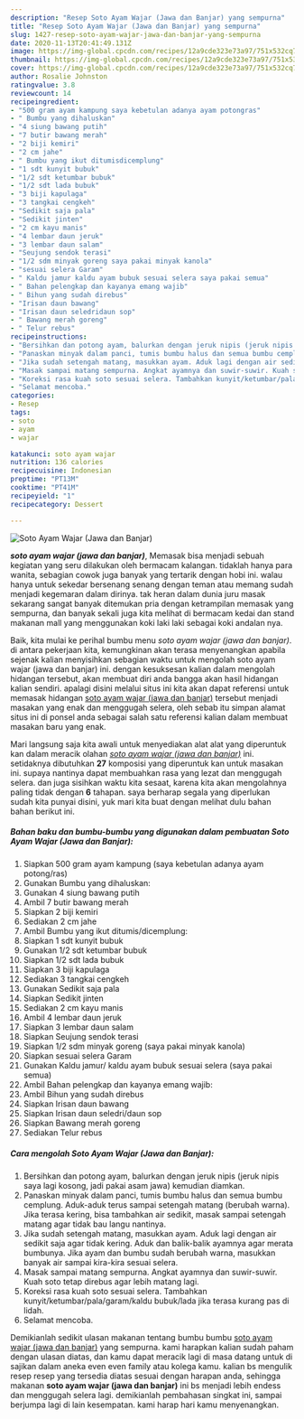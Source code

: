 ```yaml
---
description: "Resep Soto Ayam Wajar (Jawa dan Banjar) yang sempurna"
title: "Resep Soto Ayam Wajar (Jawa dan Banjar) yang sempurna"
slug: 1427-resep-soto-ayam-wajar-jawa-dan-banjar-yang-sempurna
date: 2020-11-13T20:41:49.131Z
image: https://img-global.cpcdn.com/recipes/12a9cde323e73a97/751x532cq70/soto-ayam-wajar-jawa-dan-banjar-foto-resep-utama.jpg
thumbnail: https://img-global.cpcdn.com/recipes/12a9cde323e73a97/751x532cq70/soto-ayam-wajar-jawa-dan-banjar-foto-resep-utama.jpg
cover: https://img-global.cpcdn.com/recipes/12a9cde323e73a97/751x532cq70/soto-ayam-wajar-jawa-dan-banjar-foto-resep-utama.jpg
author: Rosalie Johnston
ratingvalue: 3.8
reviewcount: 14
recipeingredient:
- "500 gram ayam kampung saya kebetulan adanya ayam potongras"
- " Bumbu yang dihaluskan"
- "4 siung bawang putih"
- "7 butir bawang merah"
- "2 biji kemiri"
- "2 cm jahe"
- " Bumbu yang ikut ditumisdicemplung"
- "1 sdt kunyit bubuk"
- "1/2 sdt ketumbar bubuk"
- "1/2 sdt lada bubuk"
- "3 biji kapulaga"
- "3 tangkai cengkeh"
- "Sedikit saja pala"
- "Sedikit jinten"
- "2 cm kayu manis"
- "4 lembar daun jeruk"
- "3 lembar daun salam"
- "Seujung sendok terasi"
- "1/2 sdm minyak goreng saya pakai minyak kanola"
- "sesuai selera Garam"
- " Kaldu jamur kaldu ayam bubuk sesuai selera saya pakai semua"
- " Bahan pelengkap dan kayanya emang wajib"
- " Bihun yang sudah direbus"
- "Irisan daun bawang"
- "Irisan daun seledridaun sop"
- " Bawang merah goreng"
- " Telur rebus"
recipeinstructions:
- "Bersihkan dan potong ayam, balurkan dengan jeruk nipis (jeruk nipis saya lagi kosong, jadi pakai asam jawa) kemudian diamkan."
- "Panaskan minyak dalam panci, tumis bumbu halus dan semua bumbu cemplung. Aduk-aduk terus sampai setengah matang (berubah warna). Jika terasa kering, bisa tambahkan air sedikit, masak sampai setengah matang agar tidak bau langu nantinya."
- "Jika sudah setengah matang, masukkan ayam. Aduk lagi dengan air sedikit saja agar tidak kering. Aduk dan balik-balik ayamnya agar merata bumbunya. Jika ayam dan bumbu sudah berubah warna, masukkan banyak air sampai kira-kira sesuai selera."
- "Masak sampai matang sempurna. Angkat ayamnya dan suwir-suwir. Kuah soto tetap direbus agar lebih matang lagi."
- "Koreksi rasa kuah soto sesuai selera. Tambahkan kunyit/ketumbar/pala/garam/kaldu bubuk/lada jika terasa kurang pas di lidah."
- "Selamat mencoba."
categories:
- Resep
tags:
- soto
- ayam
- wajar

katakunci: soto ayam wajar 
nutrition: 136 calories
recipecuisine: Indonesian
preptime: "PT13M"
cooktime: "PT41M"
recipeyield: "1"
recipecategory: Dessert

---
```



![Soto Ayam Wajar (Jawa dan Banjar)](https://img-global.cpcdn.com/recipes/12a9cde323e73a97/751x532cq70/soto-ayam-wajar-jawa-dan-banjar-foto-resep-utama.jpg)

<b><i>soto ayam wajar (jawa dan banjar)</i></b>, Memasak bisa menjadi sebuah kegiatan yang seru dilakukan oleh bermacam kalangan. tidaklah hanya para wanita, sebagian cowok juga banyak yang tertarik dengan hobi ini. walau hanya untuk sekedar bersenang senang dengan teman atau memang sudah menjadi kegemaran dalam dirinya. tak heran dalam dunia juru masak sekarang sangat banyak ditemukan pria dengan ketrampilan memasak yang sempurna, dan banyak sekali juga kita melihat di bermacam kedai dan stand makanan mall yang menggunakan koki laki laki sebagai koki andalan nya.

Baik, kita mulai ke perihal bumbu menu <i>soto ayam wajar (jawa dan banjar)</i>. di antara pekerjaan kita, kemungkinan akan terasa menyenangkan apabila sejenak kalian menyisihkan sebagian waktu untuk mengolah soto ayam wajar (jawa dan banjar) ini. dengan kesuksesan kalian dalam mengolah hidangan tersebut, akan membuat diri anda bangga akan hasil hidangan kalian sendiri. apalagi disini melalui situs ini kita akan dapat referensi untuk memasak hidangan <u>soto ayam wajar (jawa dan banjar)</u> tersebut menjadi masakan yang enak dan menggugah selera, oleh sebab itu simpan alamat situs ini di ponsel anda sebagai salah satu referensi kalian dalam membuat masakan baru yang enak.




Mari langsung saja kita awali untuk menyediakan alat alat yang diperuntuk kan dalam meracik olahan <u><i>soto ayam wajar (jawa dan banjar)</i></u> ini. setidaknya dibutuhkan <b>27</b> komposisi yang diperuntuk kan untuk masakan ini. supaya nantinya dapat membuahkan rasa yang lezat dan menggugah selera. dan juga sisihkan waktu kita sesaat, karena kita akan mengolahnya paling tidak dengan <b>6</b> tahapan. saya berharap segala yang diperlukan sudah kita punyai disini, yuk mari kita buat dengan melihat dulu bahan bahan berikut ini.

<!--inarticleads1-->

##### Bahan baku dan bumbu-bumbu yang digunakan dalam pembuatan Soto Ayam Wajar (Jawa dan Banjar):

1. Siapkan 500 gram ayam kampung (saya kebetulan adanya ayam potong/ras)
1. Gunakan  Bumbu yang dihaluskan:
1. Gunakan 4 siung bawang putih
1. Ambil 7 butir bawang merah
1. Siapkan 2 biji kemiri
1. Sediakan 2 cm jahe
1. Ambil  Bumbu yang ikut ditumis/dicemplung:
1. Siapkan 1 sdt kunyit bubuk
1. Gunakan 1/2 sdt ketumbar bubuk
1. Siapkan 1/2 sdt lada bubuk
1. Siapkan 3 biji kapulaga
1. Sediakan 3 tangkai cengkeh
1. Gunakan Sedikit saja pala
1. Siapkan Sedikit jinten
1. Sediakan 2 cm kayu manis
1. Ambil 4 lembar daun jeruk
1. Siapkan 3 lembar daun salam
1. Siapkan Seujung sendok terasi
1. Siapkan 1/2 sdm minyak goreng (saya pakai minyak kanola)
1. Siapkan sesuai selera Garam
1. Gunakan  Kaldu jamur/ kaldu ayam bubuk sesuai selera (saya pakai semua)
1. Ambil  Bahan pelengkap dan kayanya emang wajib:
1. Ambil  Bihun yang sudah direbus
1. Siapkan Irisan daun bawang
1. Siapkan Irisan daun seledri/daun sop
1. Siapkan  Bawang merah goreng
1. Sediakan  Telur rebus




<!--inarticleads2-->

##### Cara mengolah Soto Ayam Wajar (Jawa dan Banjar):

1. Bersihkan dan potong ayam, balurkan dengan jeruk nipis (jeruk nipis saya lagi kosong, jadi pakai asam jawa) kemudian diamkan.
1. Panaskan minyak dalam panci, tumis bumbu halus dan semua bumbu cemplung. Aduk-aduk terus sampai setengah matang (berubah warna). Jika terasa kering, bisa tambahkan air sedikit, masak sampai setengah matang agar tidak bau langu nantinya.
1. Jika sudah setengah matang, masukkan ayam. Aduk lagi dengan air sedikit saja agar tidak kering. Aduk dan balik-balik ayamnya agar merata bumbunya. Jika ayam dan bumbu sudah berubah warna, masukkan banyak air sampai kira-kira sesuai selera.
1. Masak sampai matang sempurna. Angkat ayamnya dan suwir-suwir. Kuah soto tetap direbus agar lebih matang lagi.
1. Koreksi rasa kuah soto sesuai selera. Tambahkan kunyit/ketumbar/pala/garam/kaldu bubuk/lada jika terasa kurang pas di lidah.
1. Selamat mencoba.




Demikianlah sedikit ulasan makanan tentang bumbu bumbu <u>soto ayam wajar (jawa dan banjar)</u> yang sempurna. kami harapkan kalian sudah paham dengan ulasan diatas, dan kamu dapat meracik lagi di masa datang untuk di sajikan dalam aneka even even family atau kolega kamu. kalian bs mengulik resep resep yang tersedia diatas sesuai dengan harapan anda, sehingga makanan <b>soto ayam wajar (jawa dan banjar)</b> ini bs menjadi lebih endess dan menggugah selera lagi. demikianlah pembahasan singkat ini, sampai berjumpa lagi di lain kesempatan. kami harap hari kamu menyenangkan.
